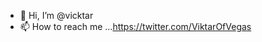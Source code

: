 - 👋 Hi, I’m @vicktar
- 📫 How to reach me ...https://twitter.com/ViktarOfVegas

<!---
vicktar/vicktar is a ✨ special ✨ repository because its `README.md` (this file) appears on your GitHub profile.
You can click the Preview link to take a look at your changes.
--->
